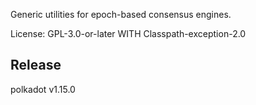 Generic utilities for epoch-based consensus engines.

License: GPL-3.0-or-later WITH Classpath-exception-2.0


## Release

polkadot v1.15.0
